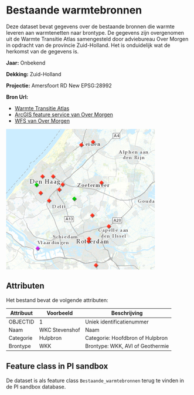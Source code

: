 # Bestaande warmtebronnen

Deze dataset bevat gegevens over de bestaande bronnen die warmte leveren aan warmtenetten naar brontype. De gegevens zijn overgenomen uit de Warmte Transitie Atlas samengesteld door adviebureau Over Morgen in opdracht van de provincie Zuid-Holland. Het is onduidelijk wat de herkomst van de gegevens is.

**Jaar:** Onbekend

**Dekking:** Zuid-Holland

**Projectie:** Amersfoort RD New EPSG:28992

**Bron Url:** 
* [Warmte Transitie Atlas](https://warmtetransitieatlas.zuid-holland.nl/webappbuilder/apps/496/)
* [ArcGIS feature service van Over Morgen](https://services5.arcgis.com/PZYGbbhVncO1YI8q/arcgis/rest/services/WTA_PZH_Warmtebronnen/FeatureServer)
* [WFS van Over Morgen](https://dservices5.arcgis.com/PZYGbbhVncO1YI8q/arcgis/services/PZH_WTA_Warmtebronnen_WFS/WFSServer?service=wfs&request=getcapabilities)

![](voorbeeld_bestaande_warmtebronnen.png)

## Attributen

Het bestand bevat de volgende attributen:

| Attribuut          | Voorbeeld | Beschrijving | 
|----------         |-----------|--------------|
|OBJECTID | 1  | Uniek identificatienummer |
|Naam          |  WKC Stevenshof | Naam |
|Categorie          |  Hulpbron | Categorie: Hoofdbron of Hulpbron |
|Brontype          |  WKK | Brontype: WKK, AVI of Geothermie |


## Feature class in PI sandbox

De dataset is als feature class `Bestaande_warmtebronnen` terug te vinden in de PI sandbox database.
